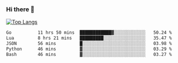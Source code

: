 ### Hi there 👋

<!--
**3Xpl0it3r/3Xpl0it3r** is a ✨ _special_ ✨ repository because its `README.md` (this file) appears on your GitHub profile.

Here are some ideas to get you started:

- 🔭 I’m currently working on ...
- 🌱 I’m currently learning ...
- 👯 I’m looking to collaborate on ...
- 🤔 I’m looking for help with ...
- 💬 Ask me about ...
- 📫 How to reach me: ...
- 😄 Pronouns: ...
- ⚡ Fun fact: ...
-->


[![Top Langs](https://github-readme-stats.vercel.app/api/top-langs/?username=3Xpl0it3r&layout=compact)](https://github.com/3Xpl0it3r/3Xpl0it3r)

<!--START_SECTION:waka-->

```txt
Go          11 hrs 50 mins  ████████████▓░░░░░░░░░░░░   50.24 %
Lua         8 hrs 21 mins   █████████░░░░░░░░░░░░░░░░   35.47 %
JSON        56 mins         █░░░░░░░░░░░░░░░░░░░░░░░░   03.98 %
Python      46 mins         ▓░░░░░░░░░░░░░░░░░░░░░░░░   03.29 %
Bash        46 mins         ▓░░░░░░░░░░░░░░░░░░░░░░░░   03.27 %
```

<!--END_SECTION:waka-->
